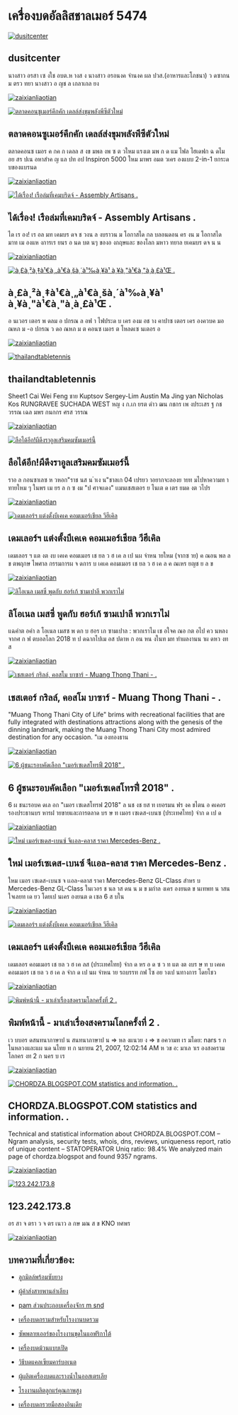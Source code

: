 # เครื่องบดอัลลิสชาลเมอร์ 5474
<a href="https://mnn.zoosnet.net/LR/Chatpre.aspx?id=MNN94995150&p=https://topgrinding.com/" target="_blank">![dusitcenter](https://github.com/technlg/images/blob/main/6.jpg)</a>
## dusitcenter
นางสาว อรสา เซ งใช อบต.ห างส ง นางสาว อรอนงค จำนงค ผล ปวส.(อาหารและโภชนา) ว ดซากน ม ตรว ทยา นางสาว อ ญช ล เกลาเกล ยง
<a href="https://mnn.zoosnet.net/LR/Chatpre.aspx?id=MNN94995150&p=https://topgrinding.com/" target="_blank"><img src="https://github.com/technlg/images/raw/main/chat11.jpg" alt="zaixianliaotian"/></a><a href="//whatsapp.shibangsoft.com/WhatsApp.php" ><img src="https://github.com/technlg/images/raw/main/chat11.png" alt=""></a>
<a href="https://mnn.zoosnet.net/LR/Chatpre.aspx?id=MNN94995150&p=https://topgrinding.com/" target="_blank">![ตลาดคอนซูเมอร์คึกคัก เดลล์ส่งขุมพลังพีซีตัวใหม่ ](https://github.com/technlg/images/blob/main/62.jpg)</a>
## ตลาดคอนซูเมอร์คึกคัก เดลล์ส่งขุมพลังพีซีตัวใหม่ 
ตลาดคอนซ เมอร ค กค ก เดลล ส งข มพล งพ ซ ต วใหม แรงเต มพ ก ด แม ไฟล ไฮเดฟก ฉ ดไม อย สร ปเน อหาสำค ญ แล ปท อป Inspiron 5000 ใหม มาพร อมต วเคร องแบบ 2-in-1 ยกระด บของแบรนด 
<a href="https://mnn.zoosnet.net/LR/Chatpre.aspx?id=MNN94995150&p=https://topgrinding.com/" target="_blank"><img src="https://github.com/technlg/images/raw/main/chat11.jpg" alt="zaixianliaotian"/></a><a href="//whatsapp.shibangsoft.com/WhatsApp.php" ><img src="https://github.com/technlg/images/raw/main/chat11.png" alt=""></a>
<a href="https://mnn.zoosnet.net/LR/Chatpre.aspx?id=MNN94995150&p=https://topgrinding.com/" target="_blank">![ได้เรื่อง! เรือล่มที่เคมบริดจ์ - Assembly Artisans .](https://github.com/technlg/images/blob/main/40.jpg)</a>
## ได้เรื่อง! เรือล่มที่เคมบริดจ์ - Assembly Artisans .
ได เร อง! เร อล มท เคมบร ดจ ช วงน ล งบราวน ม โอกาสได กล บลอนดอน คร งน ม โอกาสได มาท เม องแห งการเร ยนร อ นด บต นๆ ของอ งกฤษและ ของโลก มหาว ทยาล ยเคมบร ดจ น น 
<a href="https://mnn.zoosnet.net/LR/Chatpre.aspx?id=MNN94995150&p=https://topgrinding.com/" target="_blank"><img src="https://github.com/technlg/images/raw/main/chat11.jpg" alt="zaixianliaotian"/></a><a href="//whatsapp.shibangsoft.com/WhatsApp.php" ><img src="https://github.com/technlg/images/raw/main/chat11.png" alt=""></a>
<a href="https://mnn.zoosnet.net/LR/Chatpre.aspx?id=MNN94995150&p=https://topgrinding.com/" target="_blank">![à¸£à¸²à¸‡à¹€à¸„à¹€à¸šà¸´à¹‰à¸¥à¹ à¸¥à¸"à¹€à¸"à¸­à¸£à¹Œ .](https://github.com/technlg/images/blob/main/56.jpg)</a>
## à¸£à¸²à¸‡à¹€à¸„à¹€à¸šà¸´à¹‰à¸¥à¹ à¸¥à¸"à¹€à¸"à¸­à¸£à¹Œ .
อ นเวอร เตอร พ ดลม อ ปกรณ ล อฟ า ไฟประด บ เคร องม อช าง คาปาซ เตอร เคร องควบค มอ ณหภ ม -อ ปกรณ ว ดอ ณหภ ม  ต คอนซ เมอร ต โหลดเซ นเตอร อ 
<a href="https://mnn.zoosnet.net/LR/Chatpre.aspx?id=MNN94995150&p=https://topgrinding.com/" target="_blank"><img src="https://github.com/technlg/images/raw/main/chat11.jpg" alt="zaixianliaotian"/></a><a href="//whatsapp.shibangsoft.com/WhatsApp.php" ><img src="https://github.com/technlg/images/raw/main/chat11.png" alt=""></a>
<a href="https://mnn.zoosnet.net/LR/Chatpre.aspx?id=MNN94995150&p=https://topgrinding.com/" target="_blank">![thailandtabletennis](https://github.com/technlg/images/blob/main/21.jpg)</a>
## thailandtabletennis
Sheet1 Cai Wei Feng ชาย Kuptsov Sergey-Lim Austin Ma Jing yan Nicholas Kos RUNGRAVEE SUCHADA WEST หญ ง ก.เก ยรต ดำว ฒน กชกร เพ งประเสร ฐ กชวรรณ เฉล มพร กนกกร ศรส วรรณ
<a href="https://mnn.zoosnet.net/LR/Chatpre.aspx?id=MNN94995150&p=https://topgrinding.com/" target="_blank"><img src="https://github.com/technlg/images/raw/main/chat11.jpg" alt="zaixianliaotian"/></a><a href="//whatsapp.shibangsoft.com/WhatsApp.php" ><img src="https://github.com/technlg/images/raw/main/chat11.png" alt=""></a>
<a href="https://mnn.zoosnet.net/LR/Chatpre.aspx?id=MNN94995150&p=https://topgrinding.com/" target="_blank">![ลือได้อีก!ผีดึงราอูลเสริมคมซัมเมอร์นี้](https://github.com/technlg/images/blob/main/46.jpg)</a>
## ลือได้อีก!ผีดึงราอูลเสริมคมซัมเมอร์นี้
ราอ ล กอนซาเลซ ห วหอก"ราช นส น ำเง น"ชาลเก 04 เปรยว าอยากจะลองย ายท มไปหาความท าทายใหม ๆ ในพร เม ยร ล ก ซ งม "ป ศาจเเดง" เเมนเชสเตอร ย ไนเต ด เตร ยมด งต วไปร 
<a href="https://mnn.zoosnet.net/LR/Chatpre.aspx?id=MNN94995150&p=https://topgrinding.com/" target="_blank"><img src="https://github.com/technlg/images/raw/main/chat11.jpg" alt="zaixianliaotian"/></a><a href="//whatsapp.shibangsoft.com/WhatsApp.php" ><img src="https://github.com/technlg/images/raw/main/chat11.png" alt=""></a>
<a href="https://mnn.zoosnet.net/LR/Chatpre.aspx?id=MNN94995150&p=https://topgrinding.com/" target="_blank">![เดมเลอร์ฯ แต่งตั้งบีเคเค คอมเมอร์เชียล วีฮีเคิล ](https://github.com/technlg/images/blob/main/45.jpg)</a>
## เดมเลอร์ฯ แต่งตั้งบีเคเค คอมเมอร์เชียล วีฮีเคิล 
เดมเลอร ฯ แต งต งบ เคเค คอมเมอร เช ยล ว ฮ เค ล เป นผ จำหน ายใหม (จากซ าย) ค ณอน พล ล ข ตพฤกษ ไพศาล กรรมการผ จ ดการ บ เคเค คอมเมอร เช ยล ว ฮ เค ล ค ณเหร ยญช ย ล ข 
<a href="https://mnn.zoosnet.net/LR/Chatpre.aspx?id=MNN94995150&p=https://topgrinding.com/" target="_blank"><img src="https://github.com/technlg/images/raw/main/chat11.jpg" alt="zaixianliaotian"/></a><a href="//whatsapp.shibangsoft.com/WhatsApp.php" ><img src="https://github.com/technlg/images/raw/main/chat11.png" alt=""></a>
<a href="https://mnn.zoosnet.net/LR/Chatpre.aspx?id=MNN94995150&p=https://topgrinding.com/" target="_blank">![ลิโอเนล เมสซี่ พูดกับ ฮอร์เก้ ซามเปาลี พวกเราไม่ ](https://github.com/technlg/images/blob/main/34.jpg)</a>
## ลิโอเนล เมสซี่ พูดกับ ฮอร์เก้ ซามเปาลี พวกเราไม่ 
แฉคำต อคำ ล โอเนล เมสซ พ ดก บ ฮอร เก ซามเปาล : พวกเราไม เช อใจค ณอ กต อไป คว นหลงจากศ ก ฟ ตบอลโลก 2018 ท ป ดฉากไปเม อส ปดาห ก อน หน งในท มท ทำผลงานน าผ ดหว งท ส 
<a href="https://mnn.zoosnet.net/LR/Chatpre.aspx?id=MNN94995150&p=https://topgrinding.com/" target="_blank"><img src="https://github.com/technlg/images/raw/main/chat11.jpg" alt="zaixianliaotian"/></a><a href="//whatsapp.shibangsoft.com/WhatsApp.php" ><img src="https://github.com/technlg/images/raw/main/chat11.png" alt=""></a>
<a href="https://mnn.zoosnet.net/LR/Chatpre.aspx?id=MNN94995150&p=https://topgrinding.com/" target="_blank">![เชสเตอร์ กริลล์, คอสโม บาซาร์ - Muang Thong Thani - .](https://github.com/technlg/images/blob/main/26.jpg)</a>
## เชสเตอร์ กริลล์, คอสโม บาซาร์ - Muang Thong Thani - .
"Muang Thong Thani City of Life" brims with recreational facilities that are fully integrated with destinations attractions along with the genesis of the dinning landmark, making the Muang Thong Thani City most admired destination for any occasion. "เม องทองธาน 
<a href="https://mnn.zoosnet.net/LR/Chatpre.aspx?id=MNN94995150&p=https://topgrinding.com/" target="_blank"><img src="https://github.com/technlg/images/raw/main/chat11.jpg" alt="zaixianliaotian"/></a><a href="//whatsapp.shibangsoft.com/WhatsApp.php" ><img src="https://github.com/technlg/images/raw/main/chat11.png" alt=""></a>
<a href="https://mnn.zoosnet.net/LR/Chatpre.aspx?id=MNN94995150&p=https://topgrinding.com/" target="_blank">![6 ผู้ชนะรอบคัดเลือก "เมอร์เซเดสโทรฟี่ 2018" .](https://github.com/technlg/images/blob/main/39.jpg)</a>
## 6 ผู้ชนะรอบคัดเลือก "เมอร์เซเดสโทรฟี่ 2018" .
6 ผ ชนะรอบค ดเล อก "เมอร เซเดสโทรฟ 2018" ล นช งช ยส ท เยอรมน ฟร งค ชไตน อ คเคอร รองประธานบร หารฝ ายขายและการตลาด บร ษ ท เมอร เซเดส-เบนซ (ประเทศไทย) จำก ด เป ด 
<a href="https://mnn.zoosnet.net/LR/Chatpre.aspx?id=MNN94995150&p=https://topgrinding.com/" target="_blank"><img src="https://github.com/technlg/images/raw/main/chat11.jpg" alt="zaixianliaotian"/></a><a href="//whatsapp.shibangsoft.com/WhatsApp.php" ><img src="https://github.com/technlg/images/raw/main/chat11.png" alt=""></a>
<a href="https://mnn.zoosnet.net/LR/Chatpre.aspx?id=MNN94995150&p=https://topgrinding.com/" target="_blank">![ใหม่ เมอร์เซเดส-เบนซ์ จีเเอล-คลาส ราคา Mercedes-Benz .](https://github.com/technlg/images/blob/main/33.jpg)</a>
## ใหม่ เมอร์เซเดส-เบนซ์ จีเเอล-คลาส ราคา Mercedes-Benz .
ใหม เมอร เซเดส-เบนซ จ เเอล-คลาส ราคา Mercedes-Benz GL-Class สำหร บ Mercedes-Benz GL-Class ในเวอร ช นล าส ดน น ม ข มกำล งเคร องยนต ข นเทพท น าสนใจเลยท เด ยว โดยเป นเคร องยนต ด เซล 6 ส บใน 
<a href="https://mnn.zoosnet.net/LR/Chatpre.aspx?id=MNN94995150&p=https://topgrinding.com/" target="_blank"><img src="https://github.com/technlg/images/raw/main/chat11.jpg" alt="zaixianliaotian"/></a><a href="//whatsapp.shibangsoft.com/WhatsApp.php" ><img src="https://github.com/technlg/images/raw/main/chat11.png" alt=""></a>
<a href="https://mnn.zoosnet.net/LR/Chatpre.aspx?id=MNN94995150&p=https://topgrinding.com/" target="_blank">![เดมเลอร์ฯ แต่งตั้งบีเคเค คอมเมอร์เชียล วีฮีเคิล ](https://github.com/technlg/images/blob/main/9.jpg)</a>
## เดมเลอร์ฯ แต่งตั้งบีเคเค คอมเมอร์เชียล วีฮีเคิล 
เดมเลอร คอมเมอร เช ยล ว ฮ เค ลส (ประเทศไทย) จำก ด หร อ ด ซ ว ท แต งต งบร ษ ท บ เคเค คอมเมอร เช ยล ว ฮ เค ล จำก ด เป นผ จำหน าย รถบรรท กฟ โซ อย างเป นทางการ โดยโชว 
<a href="https://mnn.zoosnet.net/LR/Chatpre.aspx?id=MNN94995150&p=https://topgrinding.com/" target="_blank"><img src="https://github.com/technlg/images/raw/main/chat11.jpg" alt="zaixianliaotian"/></a><a href="//whatsapp.shibangsoft.com/WhatsApp.php" ><img src="https://github.com/technlg/images/raw/main/chat11.png" alt=""></a>
<a href="https://mnn.zoosnet.net/LR/Chatpre.aspx?id=MNN94995150&p=https://topgrinding.com/" target="_blank">![พิมพ์หน้านี้ - มาเล่าเรื่องสงครามโลกครั้งที่ 2 .](https://github.com/technlg/images/blob/main/43.jpg)</a>
## พิมพ์หน้านี้ - มาเล่าเรื่องสงครามโลกครั้งที่ 2 .
เว บบอร ดสนทนาภาษาป น สนทนาภาษาป น => หล งแนวย ง => ข อความท เร มโดย: nars ร กในหลวงและแผ นด นไทย ท ก นยายน 21, 2007, 12:02:14 AM ห วข อ: มาเล าเร องสงครามโลกคร งท 2 ก นคร บ เร 
<a href="https://mnn.zoosnet.net/LR/Chatpre.aspx?id=MNN94995150&p=https://topgrinding.com/" target="_blank"><img src="https://github.com/technlg/images/raw/main/chat11.jpg" alt="zaixianliaotian"/></a><a href="//whatsapp.shibangsoft.com/WhatsApp.php" ><img src="https://github.com/technlg/images/raw/main/chat11.png" alt=""></a>
<a href="https://mnn.zoosnet.net/LR/Chatpre.aspx?id=MNN94995150&p=https://topgrinding.com/" target="_blank">![CHORDZA.BLOGSPOT.COM statistics and information. .](https://github.com/technlg/images/blob/main/2.jpg)</a>
## CHORDZA.BLOGSPOT.COM statistics and information. .
Technical and statistical information about CHORDZA.BLOGSPOT.COM – Ngram analysis, security tests, whois, dns, reviews, uniqueness report, ratio of unique content – STATOPERATOR Uniq ratio: 98.4% We analyzed main page of chordza.blogspot and found 9357 ngrams. 
<a href="https://mnn.zoosnet.net/LR/Chatpre.aspx?id=MNN94995150&p=https://topgrinding.com/" target="_blank"><img src="https://github.com/technlg/images/raw/main/chat11.jpg" alt="zaixianliaotian"/></a><a href="//whatsapp.shibangsoft.com/WhatsApp.php" ><img src="https://github.com/technlg/images/raw/main/chat11.png" alt=""></a>
<a href="https://mnn.zoosnet.net/LR/Chatpre.aspx?id=MNN94995150&p=https://topgrinding.com/" target="_blank">![123.242.173.8](https://github.com/technlg/images/blob/main/39.jpg)</a>
## 123.242.173.8
อร สา  จ ตรา ว จ ตร   เนาว ล กษ มณ ส ข   KNO ทศพร 
<a href="https://mnn.zoosnet.net/LR/Chatpre.aspx?id=MNN94995150&p=https://topgrinding.com/" target="_blank"><img src="https://github.com/technlg/images/raw/main/chat11.jpg" alt="zaixianliaotian"/></a><a href="//whatsapp.shibangsoft.com/WhatsApp.php" ><img src="https://github.com/technlg/images/raw/main/chat11.png" alt=""></a>
## บทความที่เกี่ยวข้อง:
* [ลูกมิลล์พร้อมซับยาง](%E0%B8%A5%E0%B8%B9%E0%B8%81%E0%B8%A1%E0%B8%B4%E0%B8%A5%E0%B8%A5%E0%B9%8C%E0%B8%9E%E0%B8%A3%E0%B9%89%E0%B8%AD%E0%B8%A1%E0%B8%8B%E0%B8%B1%E0%B8%9A%E0%B8%A2%E0%B8%B2%E0%B8%87.md)
* [ผู้ค้าส่งสายพานลำเลียง](%E0%B8%9C%E0%B8%B9%E0%B9%89%E0%B8%84%E0%B9%89%E0%B8%B2%E0%B8%AA%E0%B9%88%E0%B8%87%E0%B8%AA%E0%B8%B2%E0%B8%A2%E0%B8%9E%E0%B8%B2%E0%B8%99%E0%B8%A5%E0%B8%B3%E0%B9%80%E0%B8%A5%E0%B8%B5%E0%B8%A2%E0%B8%87.md)
* [pam ส่วนประกอบเครื่องจักร m snd](pam%20%E0%B8%AA%E0%B9%88%E0%B8%A7%E0%B8%99%E0%B8%9B%E0%B8%A3%E0%B8%B0%E0%B8%81%E0%B8%AD%E0%B8%9A%E0%B9%80%E0%B8%84%E0%B8%A3%E0%B8%B7%E0%B9%88%E0%B8%AD%E0%B8%87%E0%B8%88%E0%B8%B1%E0%B8%81%E0%B8%A3%20m%20snd.md)
* [เครื่องบดกรามสำหรับโรงงานบดรวม](%E0%B9%80%E0%B8%84%E0%B8%A3%E0%B8%B7%E0%B9%88%E0%B8%AD%E0%B8%87%E0%B8%9A%E0%B8%94%E0%B8%81%E0%B8%A3%E0%B8%B2%E0%B8%A1%E0%B8%AA%E0%B8%B3%E0%B8%AB%E0%B8%A3%E0%B8%B1%E0%B8%9A%E0%B9%82%E0%B8%A3%E0%B8%87%E0%B8%87%E0%B8%B2%E0%B8%99%E0%B8%9A%E0%B8%94%E0%B8%A3%E0%B8%A7%E0%B8%A1.md)
* [ซัพพลายเออร์ของโรงงานขุดในแอฟริกาใต้](%E0%B8%8B%E0%B8%B1%E0%B8%9E%E0%B8%9E%E0%B8%A5%E0%B8%B2%E0%B8%A2%E0%B9%80%E0%B8%AD%E0%B8%AD%E0%B8%A3%E0%B9%8C%E0%B8%82%E0%B8%AD%E0%B8%87%E0%B9%82%E0%B8%A3%E0%B8%87%E0%B8%87%E0%B8%B2%E0%B8%99%E0%B8%82%E0%B8%B8%E0%B8%94%E0%B9%83%E0%B8%99%E0%B9%81%E0%B8%AD%E0%B8%9F%E0%B8%A3%E0%B8%B4%E0%B8%81%E0%B8%B2%E0%B9%83%E0%B8%95%E0%B9%89.md)
* [เครื่องบดม้วนแบบเปิด](%E0%B9%80%E0%B8%84%E0%B8%A3%E0%B8%B7%E0%B9%88%E0%B8%AD%E0%B8%87%E0%B8%9A%E0%B8%94%E0%B8%A1%E0%B9%89%E0%B8%A7%E0%B8%99%E0%B9%81%E0%B8%9A%E0%B8%9A%E0%B9%80%E0%B8%9B%E0%B8%B4%E0%B8%94.md)
* [วิธีบดแคลเซียมคาร์บอเนต](%E0%B8%A7%E0%B8%B4%E0%B8%98%E0%B8%B5%E0%B8%9A%E0%B8%94%E0%B9%81%E0%B8%84%E0%B8%A5%E0%B9%80%E0%B8%8B%E0%B8%B5%E0%B8%A2%E0%B8%A1%E0%B8%84%E0%B8%B2%E0%B8%A3%E0%B9%8C%E0%B8%9A%E0%B8%AD%E0%B9%80%E0%B8%99%E0%B8%95.md)
* [ผู้ผลิตเครื่องบดและรางน้ำในออสเตรเลีย](%E0%B8%9C%E0%B8%B9%E0%B9%89%E0%B8%9C%E0%B8%A5%E0%B8%B4%E0%B8%95%E0%B9%80%E0%B8%84%E0%B8%A3%E0%B8%B7%E0%B9%88%E0%B8%AD%E0%B8%87%E0%B8%9A%E0%B8%94%E0%B9%81%E0%B8%A5%E0%B8%B0%E0%B8%A3%E0%B8%B2%E0%B8%87%E0%B8%99%E0%B9%89%E0%B8%B3%E0%B9%83%E0%B8%99%E0%B8%AD%E0%B8%AD%E0%B8%AA%E0%B9%80%E0%B8%95%E0%B8%A3%E0%B9%80%E0%B8%A5%E0%B8%B5%E0%B8%A2.md)
* [โรงงานผลิตลูกแร่คุณภาพสูง](%E0%B9%82%E0%B8%A3%E0%B8%87%E0%B8%87%E0%B8%B2%E0%B8%99%E0%B8%9C%E0%B8%A5%E0%B8%B4%E0%B8%95%E0%B8%A5%E0%B8%B9%E0%B8%81%E0%B9%81%E0%B8%A3%E0%B9%88%E0%B8%84%E0%B8%B8%E0%B8%93%E0%B8%A0%E0%B8%B2%E0%B8%9E%E0%B8%AA%E0%B8%B9%E0%B8%87.md)
* [เครื่องบดกรวยมือสองอินเดีย](%E0%B9%80%E0%B8%84%E0%B8%A3%E0%B8%B7%E0%B9%88%E0%B8%AD%E0%B8%87%E0%B8%9A%E0%B8%94%E0%B8%81%E0%B8%A3%E0%B8%A7%E0%B8%A2%E0%B8%A1%E0%B8%B7%E0%B8%AD%E0%B8%AA%E0%B8%AD%E0%B8%87%E0%B8%AD%E0%B8%B4%E0%B8%99%E0%B9%80%E0%B8%94%E0%B8%B5%E0%B8%A2.md)
